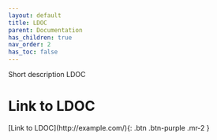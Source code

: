 ```yaml
---
layout: default
title: LDOC
parent: Documentation
has_children: true
nav_order: 2
has_toc: false
---
```

Short description LDOC

# Link to LDOC
<span class="fs-8">
[Link to LDOC](http://example.com/){: .btn .btn-purple .mr-2 }
</span>